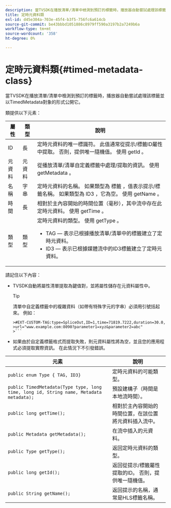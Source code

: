 ```yaml
---
description: 當TVSDK在播放清單/清單中檢測到預訂的標籤時，播放器自動嘗試處理該標籤並以TimedMetadata對象的形式公開它。
title: 定時元資料類
exl-id: d45e304a-703e-45f4-b3f5-756fc6a614cb
source-git-commit: be43bbbd1051886c8979ff590a3197b2a7249b6a
workflow-type: tm+mt
source-wordcount: '358'
ht-degree: 0%

---
```


# 定時元資料類{#timed-metadata-class}

當TVSDK在播放清單/清單中檢測到預訂的標籤時，播放器自動嘗試處理該標籤並以TimedMetadata對象的形式公開它。

類提供以下元素：

<table id="table_FFC56AC5B1E04DA99C9309C0223ABA90"> 
 <thead> 
  <tr> 
   <th colname="col1" class="entry"> 屬性 </th> 
   <th colname="col02" class="entry"> 類型 </th> 
   <th colname="col2" class="entry"> 說明 </th> 
  </tr> 
 </thead>
 <tbody> 
  <tr> 
   <td colname="col1"> <span class="codeph"> ID </span> </td> 
   <td colname="col02"> 長 </td> 
   <td colname="col2"> 定時元資料的唯一標識符。 此值通常從提示/標籤ID屬性中提取。 否則，提供唯一隨機值。 使用 <span class="codeph"> getId </span>。 </td> 
  </tr> 
  <tr> 
   <td colname="col1"> <span class="codeph"> 元資料 </span> </td> 
   <td colname="col02"> 元資料 </td> 
   <td colname="col2"> 從播放清單/清單自定義標籤中處理/提取的資訊。 使用 <span class="codeph"> getMetadata </span>。 </td> 
  </tr> 
  <tr> 
   <td colname="col1"> <span class="codeph"> 名稱 </span> </td> 
   <td colname="col02"> 字串 </td> 
   <td colname="col2"> 定時元資料的名稱。 如果類型為 <span class="codeph"> 標籤 </span>，值表示提示/標籤名稱。 如果類型為 <span class="codeph"> ID3 </span>，它為空。 使用 <span class="codeph"> getName </span>。 </td> 
  </tr> 
  <tr> 
   <td colname="col1"> <span class="codeph"> 時間 </span> </td> 
   <td colname="col02"> 長 </td> 
   <td colname="col2"> 相對於主內容開始的時間位置（毫秒），其中流中存在此定時元資料。 使用 <span class="codeph"> getTime </span>。 </td> 
  </tr> 
  <tr> 
   <td colname="col1"> <span class="codeph"> 類型 </span> </td> 
   <td colname="col02"> 類型 </td> 
   <td colname="col2"> 定時元資料的類型。 使用 <span class="codeph"> getType </span>。 
    <ul id="ul_70FBFB33E9F846D8B38592560CCE9560"> 
     <li id="li_739D30561BFB4D9B97DF212E4880BA2C">TAG — 表示已根據播放清單/清單中的標籤建立了定時元資料。 </li> 
     <li id="li_E785E1DEF1CC4D9DBE7764E5D05EFAFC">ID3 — 表示已根據媒體流中的ID3標籤建立了定時元資料。 </li> 
    </ul> </td> 
  </tr> 
 </tbody> 
</table>

<!--<a id="section_737CC47997F74F80A3C5C6171ADE120E"></a>-->

請記住以下內容：

* TVSDK自動將屬性清單提取為鍵值對，並將屬性儲存在元資料屬性中。

   >[!TIP]
   >
   >清單中自定義標籤中的複雜資料（如帶有特殊字元的字串）必須用引號括起來。 例如：
   >
   >
   ```
   >#EXT-CUSTOM-TAG:type=SpliceOut,ID=1,time=71819.7222,duration=30.0, 
   >url="www.example.com:8090?parameter1=xyz&parameter2=abc"
   >```

* 如果由於自定義標籤格式而提取失敗，則元資料屬性將為空，並且您的應用程式必須提取實際資訊。 在此情況下不引發錯誤。

| 元素 | 說明 |
|---|---|
| `public enum Type { TAG, ID3}` | 定時元資料的可能類型。 |
| `public TimedMetadata(Type type, long time, long id, String name, Metadata metadata);` | 預設建構子（時間是本地流時間）。 |
| `public long getTime();` | 相對於主內容開始的時間位置，在該位置將元資料插入流中。 |
| `public Metadata getMetadata();` | 在流中插入的元資料。 |
| `public Type getType();` | 返回定時元資料的類型。 |
| `public long getId();` | 返回從提示/標籤屬性提取的ID。 否則，提供唯一隨機值。 |
| `public String getName();` | 返回提示的名稱，通常是HLS標籤名稱。 |
